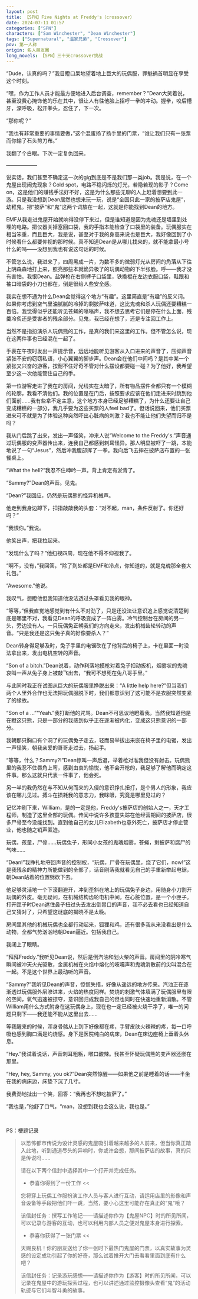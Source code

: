 ```yaml
---
layout: post
title: 【SPN】Five Nights at Freddy's（crossover）
date: 2024-07-11 01:57
categories: ["SPN"]
characters: ["Sam Winchester", "Dean Winchester"]
tags: ["Supernatural", "温家兄弟", "Crossover"]
pov: 第一人称
origin: 名人朋友圈
long_novels: 【SPN】三十天crossover挑战
---
```


“Dude，认真的吗？”我目瞪口呆地望着地上巨大的玩偶服，罪魁祸首明显在享受这个时刻。

“嘿，作为工作人员才能最方便地进入后台调查，remember？”Dean大笑着说，甚至没费心掩饰他的乐在其中，很让人有往他脸上招呼一拳的冲动。握拳，咬后槽牙，深呼吸，松开拳头，忍住了，下一次。

“那你呢？”

“我也有非常重要的事情要做，”这个混蛋扬了扬手里的门票，“谁让我们只有一张票而你输了石头剪刀布。”

我翻了个白眼。下次一定复仇回来。

——————

说实话，我们甚至不确定这一次的gig到底是不是我们那一类job。我是说，在一个鬼屋出现闹鬼现象？Cold spot，电路不稳闪烁的灯光，若隐若现的影子？Come on，这是他们的赚钱手法好不好，这是为什么那些无聊的人上赶着想要到此一游。只是我没想到Dean居然也想来玩一玩，说是“全国只此一家的披萨店鬼屋”，幼稚鬼。把“披萨”和“鬼”这两个词放在一起，这就是你能找到Dean的地方。

EMF从我走进鬼屋开始就响得没停下来过，但是谁知道是因为鬼魂还是墙里到处埋的电路。把仪器关掉塞回口袋，我的手指本能检查了口袋里的装备。玩偶服实在相当笨重，而且巨大，我是说，甚至对于我的身高来说也是巨大，我好像回到了小时候看什么都要仰视的那时候。真不知道Dean是从哪儿找来的，就不能拿最小号什么的吗——没想到我也有说这句话的时候。

不管怎么说，我进来了，四周黑成一片，为数不多的微弱灯光从房间的角落从下往上阴森森地打上来，照亮那些本就诡异极了的玩偶动物的下半张脸。呼——我才没有害怕。我恨Dean。盐弹枪在右侧裤子口袋里，铁撬棍在左边衣服口袋，鞋跟和袖口暗袋的小刀也都在，倒是很给人些安全感。

我实在想不通为什么Dean会觉得这个地方“有趣”。这里简直是“有趣”的反义词。如果你考虑到空气里油腻腻的冷掉的剩披萨味道，这比鬼魂和杀人玩偶还要糟糕一百倍。我觉得似乎还能听见苍蝇的嗡嗡声，我不想去思考它们是停在什么上面，残羹冷炙还是受害者的残余部分。见鬼，我已经在想了，还是专注回工作上。

当然不是指扮演杀人玩偶熊的工作，是真的我们来这里的工作。但不管怎么说，现在这两件事也已经混在一起了。

手表在午夜时发出一声提示音，远远地能听见游客从入口进来的声音了，压抑声音紧张不安的窃窃私语，小心翼翼的脚步声。Dean会在他们中间吗？是其中某一个紧张又兴奋的游客，按耐不住好奇不管对什么摆设都要碰一碰？为了他好，我希望至少这一次他能管住自己的手。

第一位游客走进了我在的房间，光线实在太暗了，所有物品摆件全都只有一个模糊的轮廓，我看不清他们。我的位置是在门后，按照要求应该在他们走进来时跳到他们面前……我有些拿不定主意，这个地方本身已经足够糟糕了，为什么还要让自己变成糟糕的一部分，我几乎要为这些买票的人feel bad了。但话说回来，他们买票进来可不就是为了体验这种突然吓出心脏病的刺激？我也不能让他们失望而归不是吗？

我从门后跳了出来，发出一声怪笑，冲来人说“Welcome to the Freddy's.”声音通过玩偶服的变声器传出来，连我自己都感到刺耳怪异。那人明显被吓了一跳，本能地说了一句“Jesus”，然后冲我腹部挥了一拳。我向后飞去摔在披萨店布置的一张餐桌上。

“What the hell?”我忍不住呻吟一声。背上肯定有淤青了。

“Sammy?”Dean的声音。见鬼。

“Dean?”我回应，仍然是玩偶熊的怪异机械声。

他走到我身边蹲下，扣指敲敲我的头套：“对不起，man，条件反射了。你还好吗？”

“我恨你。”我说。

他笑出声，把我拉起来。

“发现什么了吗？”他扫视四周，现在他不得不仰视我了。

“啊不，没有，”我回答，“除了到处都是EMF和冷点，你知道的，就是鬼魂那全套大礼包。”

“Awesome.”他说。

我叹气，想瞪他但我知道他没法透过头罩看见我的眼神。

“等等，”但我直觉地感觉到有什么不对劲了，只是还没法让意识追上感觉说清楚到底是哪里不对，我看见Dean的呼吸变成了一阵白雾。冷气控制台在房间的另一头，旁边没有人。一只玩偶兔正朝我们的方向走来，发出机械齿轮转动的声音。“只是我还是这只兔子真的好像要杀人？”

Dean转身得足够及时，兔子手里的电锯砍在了他背后的椅子上，卡在里面一时没法拿出来，发出电机空转的声音。

“Son of a bitch.”Dean说着，动作利落地摸枪对着兔子扣动扳机，烟雾状的鬼魂哀叫一声从兔子身上被敲飞出去，“我可不想死在兔八哥手里。”

与此同时我正在试图从巨大的玩偶服里挣脱出来：“A little help here?”但当我们两个人里外合作也无法把玩偶服脱下时，我们都意识到了这可能不是衣服突然变紧了的缘故。

“Son of a ...”“Yeah.”我打断他的咒骂。Dean不可思议地瞪着我，当然我知道他是在瞪这只熊，只是一部分的我感到似乎正在逐渐被内化，变成这只熊意识的一部分。

我朝那只胸口有个洞了的玩偶兔子走去，轻而易举拔出来嵌在椅子里的电锯，发出一声怪笑，朝我亲爱的哥哥走过去，扬起手。

“等等，什么？Sammy?!”Dean惊叫一声后退，举着枪对准我但没有射击。玩偶熊里的我忍不住唇角上弯，感到由衷的愉悦，他不会开枪的，我足够了解他而确定这件事。那么这就只代表一件事了，他会死。

另一半的我仍然在与不知从何而来的入侵的意识挣扎扭打，是个男人的形象，我应该在哪儿见过。搏斗在损耗我的意志力，我眯眼，究竟是哪里见过的？

记忆冲刷下来，William，是的一定是他，Freddy's披萨店的创始人之一，天才工程师，制造了这里全部的玩偶。传闻中说许多孩童失踪在他经营期间的披萨店，很多尸骨至今没能找到。直到他自己的女儿Elizabeth也意外死亡，披萨店才停止营业，他也随之销声匿迹。

玩偶，孩童，尸骨……玩偶兔子，形同小女孩的鬼魂烟雾，苍蝇，剩披萨和腐尸的气味……

“Dean!”我挣扎地夺回声音的控制权，“玩偶，尸骨在玩偶里，烧了它们，now!”这是我残余的精神力所能做到的全部了，话音刚落我就看见自己的手重新举起电锯，朝Dean站着的位置劈砍下去。

他足够灵活地一个下滚翻避开，冲到歪斜在地上的玩偶兔子身边，用随身小刀割开玩偶的外皮。毫无疑问，在机械结构齿轮电机中间，在心脏位置，是一个小匣子。打开匣子时Dean遮住鼻子扭过头去发出倒胃口的声音，我不必去看也已经知道自己又猜对了，只希望这谜底的揭晓不是太晚。

房间里其他的机械玩偶也全都行动起来，狐狸和鸡，还有很多我从来没看出是什么动物，全都气势汹汹地朝Dean逼近。包括我自己。

我闭上了眼睛。

“拜拜Freddy.”我听见Dean说，然后是倒汽油和划火柴的声音。房间里的阴冷寒气瞬间被冲天火光驱散，金属机械在火焰中熔化的吱嘎声和鬼魂消散前的尖叫混合在一起。不是这个世界上最动听的声音。

“Sammy?”我听见Dean的声音，惊慌失措，好像从遥远的地方传来。汽油正在逐渐透过玩偶服外层渗进来，火焰的热度同样。焚烧的刺激气体填满了玩偶服里有限的空间，氧气迅速被掠夺，意识回归成我自己的但也同时在快速地重新消散。不管William用什么方式附身在这玩偶身上，现在也一定已经被火烧干净了，唯一的问题只剩下——我还能不能从这里出去……

等我醒来的时候，浑身骨骼从上到下好像都在疼，手臂皮肤火辣辣的疼，每一口呼吸也感到胸口满是灼烧感。身下是医院纯白的病床，Dean在床边座椅上垂着头休息。

“Hey.”我试着说话，声音刺耳粗粝，喉口酸辣。我甚至怀疑玩偶熊的变声器还嵌在那里。

“Hey, hey, Sammy, you ok?”Dean突然惊醒——如果他之前是睡着的话——半坐在我的病床边，床垫下沉了几寸。

我费劲地扯出一个笑，回答：“我再也不想吃披萨了。”

“我也是，”他舒了口气，“man，没想到我也会这么说，我也是。”

<br>

PS：梗题记录

> 以恐怖都市传说为设计灵感的鬼屋吸引着越来越多的人前来，但当你真正踏入此地，听到通道尽头的异响时，你或许会想，那间披萨店的故事，真的只是传说吗……
>
> 请在以下两个信封中选择其中一个打开并完成任务。
>
> - 恭喜你得到了一份工作 <<
>
> 您将穿上玩偶工作服扮演工作人员与客人进行互动，请运用店里的影像和声音设备等手段把他们吓一跳，当然，要小心这里可能存在真正的“鬼”哦？
>
> 该信封任务：撰写工作笔记——请描述你作为【鬼屋NPC】时的所见所闻，可以记录与游客的互动，也可以利用内部人员之便对鬼屋本身进行探索。
>
> - 恭喜你获得了一张门票 <<
>
> 天赐良机！你的朋友送给了你一张时下最热门鬼屋的门票，以真实故事为灵感的设定成功引起了你的好奇，那么试着推开大门去看看里面到底有什么吧？
>
> 该信封任务：记录游玩感想——请描述你作为【游客】时的所见所闻，可以记录在鬼屋中的游玩探索过程，也可以讲述通过监控摄像头查看“鬼”的活动轨迹与它们斗智斗勇的故事。
